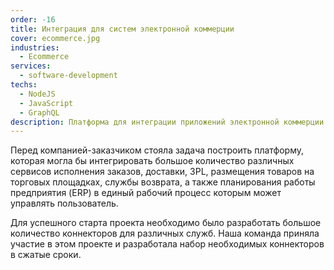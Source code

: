 ```yaml
---
order: -16
title: Интеграция для систем электронной коммерции
cover: ecommerce.jpg
industries:
  - Ecommerce
services:
  - software-development
techs:
  - NodeJS
  - JavaScript 
  - GraphQL
description: Платформа для интеграции приложений электронной коммерции
---
```

Перед компанией-заказчиком стояла задача построить платформу, которая могла бы интегрировать
большое количество различных сервисов исполнения заказов, доставки, 3PL, размещения товаров на торговых площадках,
службы возврата, а также планирования работы предприятия (ERP) в единый рабочий процесс которым может управлять пользователь.

Для успешного старта проекта необходимо было разработать большое количество коннекторов для различных служб.
Наша команда приняла участие в этом проекте и разработала набор необходимых коннекторов в сжатые сроки.   

